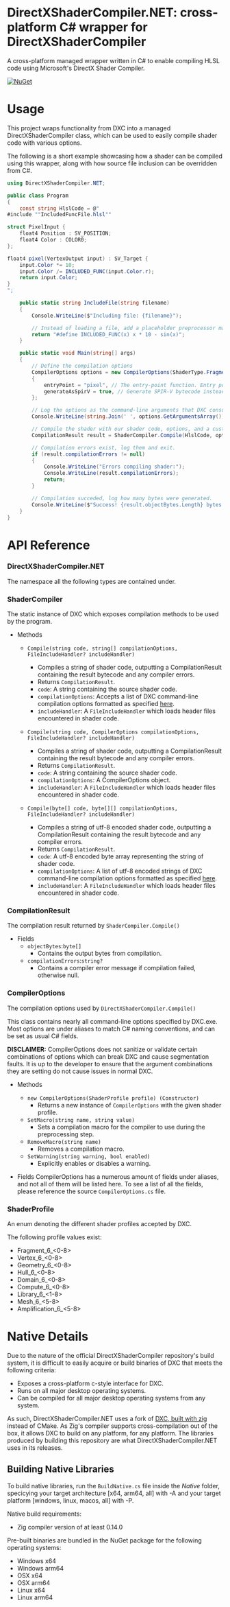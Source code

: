 # DirectXShaderCompiler.NET: cross-platform C# wrapper for DirectXShaderCompiler 

A cross-platform managed wrapper written in C# to enable compiling HLSL code using Microsoft's DirectX Shader Compiler. 

[![NuGet](https://img.shields.io/nuget/v/DirectXShaderCompiler.NET.svg)](https://www.nuget.org/packages/DirectXShaderCompiler.NET)

# Usage

This project wraps functionality from DXC into a managed DirectXShaderCompiler class, which can be used to easily compile shader code with various options.
 
 
The following is a short example showcasing how a shader can be compiled using this wrapper, along with how source file inclusion can be overridden from C#.

```cs
using DirectXShaderCompiler.NET;

public class Program
{
    const string HlslCode = @"
#include ""IncludedFuncFile.hlsl""

struct PixelInput {
    float4 Position : SV_POSITION;
    float4 Color : COLOR0;
};

float4 pixel(VertexOutput input) : SV_Target { 
    input.Color *= 10;
    input.Color /= INCLUDED_FUNC(input.Color.r);
    return input.Color;
}
";

    public static string IncludeFile(string filename)
    {
        Console.WriteLine($"Including file: {filename}");

        // Instead of loading a file, add a placeholder preprocessor macro.
        return "#define INCLUDED_FUNC(x) x * 10 - sin(x)";
    }

    public static void Main(string[] args)
    {
        // Define the compilation options
        CompilerOptions options = new CompilerOptions(ShaderType.Fragment.ToProfile(6, 0))
        {
            entryPoint = "pixel", // The entry-point function. Entry point defaults to 'main' when not specified.
            generateAsSpirV = true, // Generate SPIR-V bytecode instead of DXIL.
        };

        // Log the options as the command-line arguments that DXC consumes.  
        Console.WriteLine(string.Join(' ', options.GetArgumentsArray()));

        // Compile the shader with our shader code, options, and a custom include handler.
        CompilationResult result = ShaderCompiler.Compile(HlslCode, options, IncludeFile);

        // Compilation errors exist, log them and exit.
        if (result.compilationErrors != null)
        {
            Console.WriteLine("Errors compiling shader:");
            Console.WriteLine(result.compilationErrors);
            return;
        }

        // Compilation succeded, log how many bytes were generated.
        Console.WriteLine($"Success! {result.objectBytes.Length} bytes generated.");
    }
}
```

# API Reference

### DirectXShaderCompiler.NET
The namespace all the following types are contained under.

### ShaderCompiler
The static instance of DXC which exposes compilation methods to be used by the program.

- Methods
  - `Compile(string code, string[] compilationOptions, FileIncludeHandler? includeHandler)`
    - Compiles a string of shader code, outputting a CompilationResult containing the result bytecode and any compiler errors.
    - Returns `CompilationResult`.
    - `code`: A string containing the source shader code. 
    - `compilationOptions`:  Accepts a list of DXC command-line compilation options formatted as specified [here](https://github.com/microsoft/DirectXShaderCompiler/wiki/Using-dxc.exe-and-dxcompiler.dll).
	- `includeHandler`: A `FileIncludeHandler` which loads header files encountered in shader code.
 
  - `Compile(string code, CompilerOptions compilationOptions, FileIncludeHandler? includeHandler)`
    - Compiles a string of shader code, outputting a CompilationResult containing the result bytecode and any compiler errors.
    - Returns `CompilationResult`.
    - `code`: A string containing the source shader code. 
    - `compilationOptions`: A CompilerOptions object.
	- `includeHandler`: A `FileIncludeHandler` which loads header files encountered in shader code.
 
  - `Compile(byte[] code, byte[][] compilationOptions, FileIncludeHandler? includeHandler)`
	- Compiles a string of utf-8 encoded shader code, outputting a CompilationResult containing the result bytecode and any compiler errors.
    - Returns `CompilationResult`.
	- `code`: A utf-8 encoded byte array representing the string of shader code. 
    - `compilationOptions`: A list of utf-8 encoded strings of DXC command-line compilation options formatted as specified [here](https://github.com/microsoft/DirectXShaderCompiler/wiki/Using-dxc.exe-and-dxcompiler.dll).
	- `includeHandler`: A `FileIncludeHandler` which loads header files encountered in shader code.
 
### CompilationResult
The compilation result returned by `ShaderCompiler.Compile()`
 
- Fields
  - `objectBytes`:`byte[]`
    - Contains the output bytes from compilation.
  - `compilationErrors`:`string?`
    - Contains a compiler error message if compilation failed, otherwise null.
 
### CompilerOptions
 
The compilation options used by `DirectXShaderCompiler.Compile()`
 
This class contains nearly all command-line options specified by DXC.exe. Most options are under aliases to match C# naming conventions, and can be set as usual C# fields.
 
**DISCLAIMER:** CompilerOptions does not sanitize or validate certain combinations of options which can break DXC and cause segmentation faults. It is up to the developer to ensure that the argument combinations they are setting do not cause issues in normal DXC. 
 
- Methods
  - `new CompilerOptions(ShaderProfile profile) (Constructor)`
    - Returns a new instance of `CompilerOptions` with the given shader profile.
  - `SetMacro(string name, string value)`
    - Sets a compilation macro for the compiler to use during the preprocessing step.
  - `RemoveMacro(string name)`
    - Removes a compilation macro.
  - `SetWarning(string warning, bool enabled)`
    - Explicitly enables or disables a warning.
 
- Fields
  CompilerOptions has a numerous amount of fields under aliases, and not all of them will be listed here. To see a list of all the fields, please reference the source `CompilerOptions.cs` file.
 
### ShaderProfile
 
An enum denoting the different shader profiles accepted by DXC. 
 
The following profile values exist:
  - Fragment_6_<0-8>
  - Vertex_6_<0-8> 
  - Geometry_6_<0-8>
  - Hull_6_<0-8>
  - Domain_6_<0-8>
  - Compute_6_<0-8>
  - Library_6_<1-8>
  - Mesh_6_<5-8>
  - Amplification_6_<5-8>
 
# Native Details
 
Due to the nature of the official DirectXShaderCompiler repository's build system, it is difficult to easily acquire or build binaries of DXC that meets the following criteria:
 
- Exposes a cross-platform c-style interface for DXC.
- Runs on all major desktop operating systems.
- Can be compiled for all major desktop operating systems from any system.
 
As such, DirectXShaderCompiler.NET uses a fork of [DXC, built with zig](https://github.com/sinnwrig/DirectXShaderCompiler-zig) instead of CMake. As Zig's compiler supports cross-compilation out of the box, it allows DXC to build on any platform, for any platform. The libraries produced by building this repository are what DirectXShaderCompiler.NET uses in its releases.
 
## Building Native Libraries
 
To build native libraries, run the `BuildNative.cs` file inside the _Native_ folder, specicying your target architecture [x64, arm64, all] with -A and your target platform [windows, linux, macos, all] with -P.
 
Native build requirements:
- Zig compiler version of at least 0.14.0
 
Pre-built binaries are bundled in the NuGet package for the following operating systems:
- Windows x64
- Windows arm64
- OSX x64
- OSX arm64
- Linux x64
- Linux arm64
